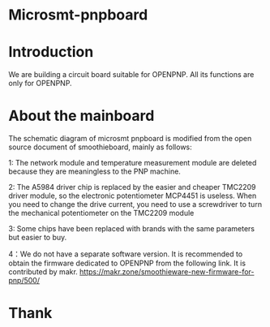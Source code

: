 # Microsmt-pnpboard
# Introduction
  We are building a circuit board suitable for OPENPNP. All its functions are only for OPENPNP.
  
#  About the mainboard
The schematic diagram of microsmt pnpboard is modified from the open source document of smoothieboard, mainly as follows:

1: The network module and temperature measurement module are deleted because they are meaningless to the PNP machine.

2: The A5984 driver chip is replaced by the easier and cheaper TMC2209 driver module, so the electronic potentiometer MCP4451 is useless. When you need to change the drive current, you need to use a screwdriver to turn the mechanical potentiometer on the TMC2209 module

3: Some chips have been replaced with brands with the same parameters but easier to buy.

4：We do not have a separate software version. It is recommended to obtain the firmware dedicated to OPENPNP from the following link. It is contributed by makr.
                  https://makr.zone/smoothieware-new-firmware-for-pnp/500/
#  Thank  
 
